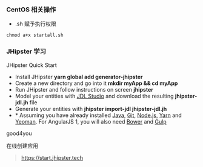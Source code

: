 ### CentOS 相关操作
* .sh 赋予执行权限
```
chmod a+x startall.sh
```

### JHipster 学习

JHipster Quick Start

* Install JHipster **yarn global add generator-jhipster**
* Create a new directory and go into it **mkdir myApp && cd myApp**
* Run JHipster and follow instructions on screen **jhipster**
* Model your entities with [JDL Studio](http://www.jhipster.tech/jdl-studio/) and download the resulting **jhipster-jdl.jh** file
* Generate your entities with **jhipster import-jdl jhipster-jdl.jh**
* \* Assuming you have already installed [Java](http://www.oracle.com/technetwork/java/javase/downloads/index.html), [Git](http://git-scm.com/), [Node.js](http://nodejs.org/), [Yarn](https://yarnpkg.com/en/docs/install) and [Yeoman](http://yeoman.io/learning/index.html). For AngularJS 1, you will also need [Bower](http://bower.io/#install-bower) and [Gulp](https://github.com/gulpjs/gulp/blob/master/docs/getting-started.md)

good4you

在线创建应用
> https://start.jhipster.tech
